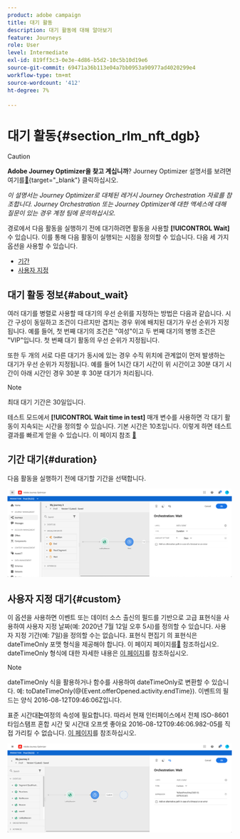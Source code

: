 ```yaml
---
product: adobe campaign
title: 대기 활동
description: 대기 활동에 대해 알아보기
feature: Journeys
role: User
level: Intermediate
exl-id: 819ff3c3-0e3e-4d86-b5d2-10c5b10d19e6
source-git-commit: 69471a36b113e04a7bb0953a90977ad4020299e4
workflow-type: tm+mt
source-wordcount: '412'
ht-degree: 7%

---
```


# 대기 활동{#section_rlm_nft_dgb}


>[!CAUTION]
>
>**Adobe Journey Optimizer을 찾고 계십니까**? Journey Optimizer 설명서를 보려면 여기를[&#128279;](https://experienceleague.adobe.com/ko/docs/journey-optimizer/using/ajo-home){target="_blank"} 클릭하십시오.
>
>
>_이 설명서는 Journey Optimizer로 대체된 레거시 Journey Orchestration 자료를 참조합니다. Journey Orchestration 또는 Journey Optimizer에 대한 액세스에 대해 질문이 있는 경우 계정 팀에 문의하십시오._



경로에서 다음 활동을 실행하기 전에 대기하려면 활동을 사용할 **[!UICONTROL Wait]** 수 있습니다. 이를 통해 다음 활동이 실행되는 시점을 정의할 수 있습니다. 다음 세 가지 옵션을 사용할 수 있습니다.

* [기간](#duration)
* [사용자 지정](#custom)
  <!--* [Email send time optimization](#email_send_time_optimization)-->

## 대기 활동 정보{#about_wait}

여러 대기를 병렬로 사용할 때 대기의 우선 순위를 지정하는 방법은 다음과 같습니다. 시간 구성이 동일하고 조건이 다르지만 겹치는 경우 위에 배치된 대기가 우선 순위가 지정됩니다. 예를 들어, 첫 번째 대기의 조건은 &quot;여성&quot;이고 두 번째 대기의 병행 조건은 &quot;VIP&quot;입니다. 첫 번째 대기 활동의 우선 순위가 지정됩니다.

또한 두 개의 서로 다른 대기가 동시에 있는 경우 수직 위치에 관계없이 먼저 발생하는 대기가 우선 순위가 지정됩니다. 예를 들어 1시간 대기 시간이 위 시간이고 30분 대기 시간이 아래 시간인 경우 30분 후 30분 대기가 처리됩니다.

>[!NOTE]
>
>최대 대기 기간은 30일입니다.
>
>테스트 모드에서 **[!UICONTROL Wait time in test]** 매개 변수를 사용하면 각 대기 활동이 지속되는 시간을 정의할 수 있습니다. 기본 시간은 10초입니다. 이렇게 하면 테스트 결과를 빠르게 얻을 수 있습니다. 이 페이지 참조 [&#128279;](../building-journeys/testing-the-journey.md)

## 기간 대기{#duration}

다음 활동을 실행하기 전에 대기할 기간을 선택합니다.

![](../assets/journey55.png)

## 사용자 지정 대기{#custom}

이 옵션을 사용하면 이벤트 또는 데이터 소스 출신의 필드를 기반으로 고급 표현식을 사용하여 사용자 지정 날짜(예: 2020년 7월 12일 오후 5시)를 정의할 수 있습니다. 사용자 지정 기간(예: 7일)을 정의할 수는 없습니다. 표현식 편집기 의 표현식은 dateTimeOnly 포맷 형식을 제공해야 합니다. 이 페이지 페이지를[&#128279;](../expression/expressionadvanced.md) 참조하십시오. dateTimeOnly 형식에 대한 자세한 내용은 [이 페이지](../expression/data-types.md)를 참조하십시오.

>[!NOTE]
>
>dateTimeOnly 식을 활용하거나 함수를 사용하여 dateTimeOnly로 변환할 수 있습니다. 예: toDateTimeOnly(@{Event.offerOpened.activity.endTime}). 이벤트의 필드는 양식 2016-08-12T09:46:06Z입니다.
>
>표준 시간대&#x200B;**는**&#x200B;여정의 속성에 필요합니다. 따라서 현재 인터페이스에서 전체 ISO-8601 타임스탬프 혼합 시간 및 시간대 오프셋 좋아요 2016-08-12T09:46:06.982-05를 직접 가리킬 수 없습니다. [이 페이지](../building-journeys/timezone-management.md)를 참조하십시오.

![](../assets/journey57.png)

<!--## Email send time optimization{#email_send_time_optimization}

>[!CAUTION]
>
>The email send time optimization capability is only available to customers who use the [Adobe Experience Platform Data Connector](https://docs.adobe.com/content/help/en/campaign-standard/using/developing/mapping-campaign-and-aep-data/aep-about-data-connector.html).

This type of wait uses a score calculated in the Adobe Experience Platform. The score calculates the propensity to click or open an email in the future based on past behavior. Note that the algorithm calculating the score needs a certain amount of data to work. As a result, when it does not have enough data, the default wait time will apply. At publication time, you'll be notified that the default time applies.

>[!NOTE]
>
>The first event of your journey must have a namespace.
>
>This capability is only available after an **[!UICONTROL Email]** activity. You need to have Adobe Campaign Standard.

1. In the **[!UICONTROL Amount of time]** field, define the number of hours to consider to optimize email sending.
1. In the **[!UICONTROL Optimization type]** field, choose if the optimization should increase clicks or opens.
1. In the **[!UICONTROL Default time]** field, define the default time to wait if the predictive send time score is not available.

    >[!NOTE]
    >
    >Note that the send time score can be unavailable because there is not enough data to perform the calculation. In this case, you will be informed, at publication time, that the default time applies.

![](../assets/journey57bis.png)-->

